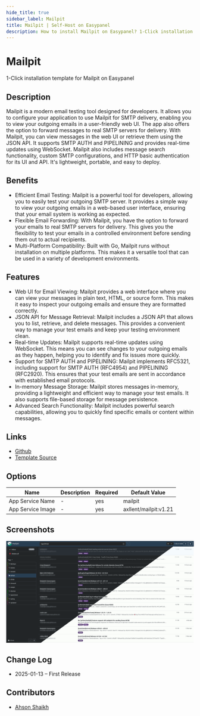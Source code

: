 ```yaml
---
hide_title: true
sidebar_label: Mailpit
title: Mailpit | Self-Host on Easypanel
description: How to install Mailpit on Easypanel? 1-Click installation template for Mailpit on Easypanel
---
```


<!-- generated -->

# Mailpit

1-Click installation template for Mailpit on Easypanel

## Description

Mailpit is a modern email testing tool designed for developers. It allows you to configure your application to use Mailpit for SMTP delivery, enabling you to view your outgoing emails in a user-friendly web UI. The app also offers the option to forward messages to real SMTP servers for delivery. With Mailpit, you can view messages in the web UI or retrieve them using the JSON API. It supports SMTP AUTH and PIPELINING and provides real-time updates using WebSocket. Mailpit also includes message search functionality, custom SMTP configurations, and HTTP basic authentication for its UI and API. It&#39;s lightweight, portable, and easy to deploy.

## Benefits

- Efficient Email Testing: Mailpit is a powerful tool for developers, allowing you to easily test your outgoing SMTP server. It provides a simple way to view your outgoing emails in a web-based user interface, ensuring that your email system is working as expected.
- Flexible Email Forwarding: With Mailpit, you have the option to forward your emails to real SMTP servers for delivery. This gives you the flexibility to test your emails in a controlled environment before sending them out to actual recipients.
- Multi-Platform Compatibility: Built with Go, Mailpit runs without installation on multiple platforms. This makes it a versatile tool that can be used in a variety of development environments.

## Features

- Web UI for Email Viewing: Mailpit provides a web interface where you can view your messages in plain text, HTML, or source form. This makes it easy to inspect your outgoing emails and ensure they are formatted correctly.
- JSON API for Message Retrieval: Mailpit includes a JSON API that allows you to list, retrieve, and delete messages. This provides a convenient way to manage your test emails and keep your testing environment clean.
- Real-time Updates: Mailpit supports real-time updates using WebSocket. This means you can see changes to your outgoing emails as they happen, helping you to identify and fix issues more quickly.
- Support for SMTP AUTH and PIPELINING: Mailpit implements RFC5321, including support for SMTP AUTH (RFC4954) and PIPELINING (RFC2920). This ensures that your test emails are sent in accordance with established email protocols.
- In-memory Message Storage: Mailpit stores messages in-memory, providing a lightweight and efficient way to manage your test emails. It also supports file-based storage for message persistence.
- Advanced Search Functionality: Mailpit includes powerful search capabilities, allowing you to quickly find specific emails or content within messages.

## Links

- [Github](https://github.com/axllent/mailpit)
- [Template Source](https://github.com/easypanel-io/templates/tree/main/templates/mailpit)

## Options

Name | Description | Required | Default Value
-|-|-|-
App Service Name | - | yes | mailpit
App Service Image | - | yes | axllent/mailpit:v1.21

## Screenshots

![Mailpit Screenshot](./assets/screenshot.png)

## Change Log

- 2025-01-13 – First Release

## Contributors

- [Ahson Shaikh](https://github.com/Ahson-Shaikh)
